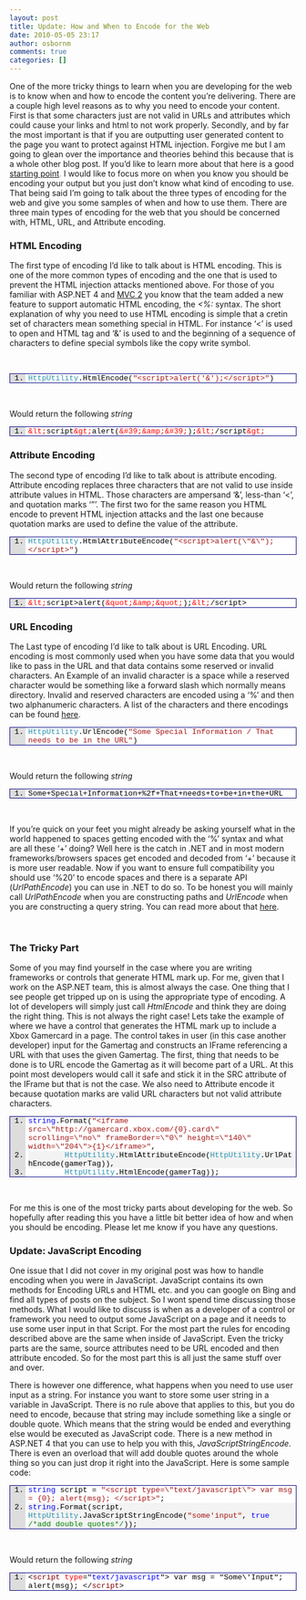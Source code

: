 ```yaml
---
layout: post
title: Update: How and When to Encode for the Web
date: 2010-05-05 23:17
author: osbornm
comments: true
categories: []
---
```

<p>One of the more tricky things to learn when you are developing for the web is to know when and how to encode the content you’re delivering. There are a couple high level reasons as to why you need to encode your content. First is that some characters just are not valid in URLs and attributes which could cause your links and html to not work properly. Secondly, and by far the most important is that if you are outputting user generated content to the page you want to protect against HTML injection. Forgive me but I am going to glean over the importance and theories behind this because that is a whole other blog post. If you’d like to learn more about that here is a good <a href="http://haacked.com/archive/2009/09/25/html-encoding-code-nuggets.aspx">starting point</a><font color="#d78807">.</font> I would like to focus more on when you know you should be encoding your output but you just don’t know what kind of encoding to use. That being said I’m going to talk about the three types of encoding for the web and give you some samples of when and how to use them. There are three main types of encoding for the web that you should be concerned with, HTML, URL, and Attribute encoding. </p>
<h3>HTML Encoding</h3>
<p>The first type of encoding I’d like to talk about is HTML encoding. This is one of the more common types of encoding and the one that is used to prevent the HTML injection attacks mentioned above. For those of you familiar with ASP.NET 4 and <a href="http://blog.osbornm.com/archive/2010/03/11/mvc2rtm.aspx">MVC 2</a> you know that the team added a new feature to support automatic HTML encoding, the <em>&lt;%:</em> syntax. The short explanation of why you need to use HTML encoding is simple that a cretin set of characters mean something special in HTML. For instance ‘&lt;’ is used to open and HTML tag and ‘&amp;’ is used to and the beginning of a sequence of characters to define special symbols like the copy write symbol.</p>
<p> </p>
<div style="PADDING-BOTTOM: 0px; MARGIN: 0px; PADDING-LEFT: 0px; PADDING-RIGHT: 0px; DISPLAY: inline; FLOAT: none; PADDING-TOP: 0px" id="scid:9ce6104f-a9aa-4a17-a79f-3a39532ebf7c:33b23e2d-87ee-47e0-aca5-7efa42e7a1e5" class="wlWriterEditableSmartContent">
<div style="BORDER-BOTTOM: #000080 1px solid; BORDER-LEFT: #000080 1px solid; FONT-FAMILY: &quot;Courier New&quot;, Courier, Monospace; COLOR: #000; FONT-SIZE: 10pt; BORDER-TOP: #000080 1px solid; BORDER-RIGHT: #000080 1px solid">
<div style="BACKGROUND: #ddd; MAX-HEIGHT: 300px; OVERFLOW: auto">
<ol style="PADDING-BOTTOM: 0px; MARGIN: 0px 0px 0px 2em; PADDING-LEFT: 5px; PADDING-RIGHT: 0px; BACKGROUND: #ffffff; PADDING-TOP: 0px">
    <li><span style="COLOR: #2b91af">HttpUtility</span>.HtmlEncode(<span style="COLOR: #a31515">"&lt;script&gt;alert('&amp;');&lt;/script&gt;"</span>)</li>
</ol>
</div>
</div>
</div>
<p> </p>
<p>Would return the following <em>string</em></p>
<div style="PADDING-BOTTOM: 0px; MARGIN: 0px; PADDING-LEFT: 0px; PADDING-RIGHT: 0px; DISPLAY: inline; FLOAT: none; PADDING-TOP: 0px" id="scid:9ce6104f-a9aa-4a17-a79f-3a39532ebf7c:005cd035-8e4a-4e97-b131-22d52490503d" class="wlWriterEditableSmartContent">
<div style="BORDER-BOTTOM: #000080 1px solid; BORDER-LEFT: #000080 1px solid; FONT-FAMILY: &quot;Courier New&quot;, Courier, Monospace; COLOR: #000; FONT-SIZE: 10pt; BORDER-TOP: #000080 1px solid; BORDER-RIGHT: #000080 1px solid">
<div style="BACKGROUND: #ddd; MAX-HEIGHT: 300px; OVERFLOW: auto">
<ol style="PADDING-BOTTOM: 0px; MARGIN: 0px 0px 0px 2em; PADDING-LEFT: 5px; PADDING-RIGHT: 0px; BACKGROUND: #ffffff; PADDING-TOP: 0px">
    <li><span style="COLOR: #ff0000">&amp;lt;</span>script<span style="COLOR: #ff0000">&amp;gt;</span>alert(<span style="COLOR: #ff0000">&amp;#39;&amp;amp;&amp;#39;</span>);<span style="COLOR: #ff0000">&amp;lt;</span>/script<span style="COLOR: #ff0000">&amp;gt;</span></li>
</ol>
</div>
</div>
</div>
<h3>Attribute Encoding</h3>
<p>The second type of encoding I’d like to talk about is attribute encoding. Attribute encoding replaces three characters that are not valid to use inside attribute values in HTML. Those characters are ampersand ‘&amp;’, less-than ‘&lt;’, and quotation marks ‘”’. The first two for the same reason you HTML encode to prevent HTML injection attacks and the last one because quotation marks are used to define the value of the attribute. </p>
<div style="PADDING-BOTTOM: 0px; MARGIN: 0px; PADDING-LEFT: 0px; PADDING-RIGHT: 0px; DISPLAY: inline; FLOAT: none; PADDING-TOP: 0px" id="scid:9ce6104f-a9aa-4a17-a79f-3a39532ebf7c:59901123-e14d-406b-8496-142a07a466dc" class="wlWriterEditableSmartContent">
<div style="BORDER-BOTTOM: #000080 1px solid; BORDER-LEFT: #000080 1px solid; FONT-FAMILY: &quot;Courier New&quot;, Courier, Monospace; COLOR: #000; FONT-SIZE: 10pt; BORDER-TOP: #000080 1px solid; BORDER-RIGHT: #000080 1px solid">
<div style="BACKGROUND: #ddd; MAX-HEIGHT: 300px; OVERFLOW: auto">
<ol style="PADDING-BOTTOM: 0px; MARGIN: 0px 0px 0px 2em; PADDING-LEFT: 5px; PADDING-RIGHT: 0px; BACKGROUND: #ffffff; PADDING-TOP: 0px">
    <li><span style="COLOR: #2b91af">HttpUtility</span>.HtmlAttributeEncode(<span style="COLOR: #a31515">"&lt;script&gt;alert(\"&amp;\");&lt;/script&gt;"</span>)</li>
</ol>
</div>
</div>
</div>
<p> </p>
<p>Would return the following <em>string</em></p>
<div style="PADDING-BOTTOM: 0px; MARGIN: 0px; PADDING-LEFT: 0px; PADDING-RIGHT: 0px; DISPLAY: inline; FLOAT: none; PADDING-TOP: 0px" id="scid:9ce6104f-a9aa-4a17-a79f-3a39532ebf7c:c4a99611-0a38-4180-b43b-f0351bf393ff" class="wlWriterEditableSmartContent">
<div style="BORDER-BOTTOM: #000080 1px solid; BORDER-LEFT: #000080 1px solid; FONT-FAMILY: &quot;Courier New&quot;, Courier, Monospace; COLOR: #000; FONT-SIZE: 10pt; BORDER-TOP: #000080 1px solid; BORDER-RIGHT: #000080 1px solid">
<div style="BACKGROUND: #ddd; MAX-HEIGHT: 300px; OVERFLOW: auto">
<ol style="PADDING-BOTTOM: 0px; MARGIN: 0px 0px 0px 2em; PADDING-LEFT: 5px; PADDING-RIGHT: 0px; BACKGROUND: #ffffff; PADDING-TOP: 0px">
    <li><span style="COLOR: #ff0000">&amp;lt;</span>script&gt;alert(<span style="COLOR: #ff0000">&amp;quot;&amp;amp;&amp;quot;</span>);<span style="COLOR: #ff0000">&amp;lt;</span>/script&gt;</li>
</ol>
</div>
</div>
</div>
<h3>URL Encoding</h3>
<p>The Last type of encoding I’d like to talk about is URL Encoding. URL encoding is most commonly used when you have some data that you would like to pass in the URL and that data contains some reserved or invalid characters. An Example of an invalid character is a space while a reserved character would be something like a forward slash which normally means directory. Invalid and reserved characters are encoded using a ‘%’ and then two alphanumeric characters. A list of the characters and there encodings can be found <a href="http://www.w3schools.com/tags/ref_urlencode.asp">here</a>. </p>
<div style="PADDING-BOTTOM: 0px; MARGIN: 0px; PADDING-LEFT: 0px; PADDING-RIGHT: 0px; DISPLAY: inline; FLOAT: none; PADDING-TOP: 0px" id="scid:9ce6104f-a9aa-4a17-a79f-3a39532ebf7c:337d643c-c900-47be-8a56-da62d4be79c6" class="wlWriterEditableSmartContent">
<div style="BORDER-BOTTOM: #000080 1px solid; BORDER-LEFT: #000080 1px solid; FONT-FAMILY: &quot;Courier New&quot;, Courier, Monospace; COLOR: #000; FONT-SIZE: 10pt; BORDER-TOP: #000080 1px solid; BORDER-RIGHT: #000080 1px solid">
<div style="BACKGROUND: #ddd; MAX-HEIGHT: 300px; OVERFLOW: auto">
<ol style="PADDING-BOTTOM: 0px; MARGIN: 0px 0px 0px 2em; PADDING-LEFT: 5px; PADDING-RIGHT: 0px; BACKGROUND: #ffffff; PADDING-TOP: 0px">
    <li><span style="COLOR: #2b91af">HttpUtility</span>.UrlEncode(<span style="COLOR: #a31515">"Some Special Information / That needs to be in the URL"</span>)</li>
</ol>
</div>
</div>
</div>
<p> </p>
<p>Would return the following <em>string</em></p>
<div style="PADDING-BOTTOM: 0px; MARGIN: 0px; PADDING-LEFT: 0px; PADDING-RIGHT: 0px; DISPLAY: inline; FLOAT: none; PADDING-TOP: 0px" id="scid:9ce6104f-a9aa-4a17-a79f-3a39532ebf7c:30a033f3-7357-4ec0-bb7e-eae6ce52469e" class="wlWriterEditableSmartContent">
<div style="BORDER-BOTTOM: #000080 1px solid; BORDER-LEFT: #000080 1px solid; FONT-FAMILY: &quot;Courier New&quot;, Courier, Monospace; COLOR: #000; FONT-SIZE: 10pt; BORDER-TOP: #000080 1px solid; BORDER-RIGHT: #000080 1px solid">
<div style="BACKGROUND: #ddd; MAX-HEIGHT: 300px; OVERFLOW: auto">
<ol style="PADDING-BOTTOM: 0px; MARGIN: 0px 0px 0px 2em; PADDING-LEFT: 5px; PADDING-RIGHT: 0px; BACKGROUND: #ffffff; PADDING-TOP: 0px">
    <li>Some+Special+Information+%2f+That+needs+to+be+in+the+URL</li>
</ol>
</div>
</div>
</div>
<p> </p>
<p>If you’re quick on your feet you might already be asking yourself what in the world happened to spaces getting encoded with the ‘%’ syntax and what are all these ‘+’ doing? Well here is the catch in .NET and in most modern frameworks/browsers spaces get encoded and decoded from ‘+’ because it is more user readable. Now if you want to ensure full compatibility you should use ‘%20’ to encode spaces and there is a separate API (<em>UrlPathEncode</em>) you can use in .NET to do so. To be honest you will mainly call <em>UrlPathEncode</em> when you are constructing paths and <em>UrlEncode</em> when you are constructing a query string. You can read more about that <a href="http://msdn.microsoft.com/en-us/library/4fkewx0t.aspx">here</a>.</p>
<p> </p>
<h3>The Tricky Part</h3>
<p>Some of you may find yourself in the case where you are writing frameworks or controls that generate HTML mark up. For me, given that I work on the ASP.NET team, this is almost always the case. One thing that I see people get tripped up on is using the appropriate type of encoding. A lot of developers will simply just call <em>HtmlEncode</em> and think they are doing the right thing. This is not always the right case! Lets take the example of where we have a control that generates the HTML mark up to include a Xbox Gamercard in a page. The control takes in user (in this case another developer) input for the Gamertag and constructs an IFrame referencing a URL with that uses the given Gamertag. The first, thing that needs to be done is to URL encode the Gamertag as it will become part of a URL. At this point most developers would call it safe and stick it in the SRC attribute of the IFrame but that is not the case. We also need to Attribute encode it because quotation marks are valid URL characters but not valid attribute characters.</p>
<div style="PADDING-BOTTOM: 0px; MARGIN: 0px; PADDING-LEFT: 0px; PADDING-RIGHT: 0px; DISPLAY: inline; FLOAT: none; PADDING-TOP: 0px" id="scid:9ce6104f-a9aa-4a17-a79f-3a39532ebf7c:65f925b4-41b4-4dbf-b34b-15fb07f38c80" class="wlWriterEditableSmartContent">
<div style="BORDER-BOTTOM: #000080 1px solid; BORDER-LEFT: #000080 1px solid; FONT-FAMILY: &quot;Courier New&quot;, Courier, Monospace; COLOR: #000; FONT-SIZE: 10pt; BORDER-TOP: #000080 1px solid; BORDER-RIGHT: #000080 1px solid">
<div style="BACKGROUND: #ddd; MAX-HEIGHT: 300px; OVERFLOW: auto">
<ol style="PADDING-BOTTOM: 0px; MARGIN: 0px 0px 0px 2em; PADDING-LEFT: 5px; PADDING-RIGHT: 0px; BACKGROUND: #ffffff; PADDING-TOP: 0px">
    <li><span style="COLOR: #0000ff">string</span>.Format(<span style="COLOR: #a31515">"&lt;iframe src=\"http://gamercard.xbox.com/{0}.card\" scrolling=\"no\" frameBorder=\"0\" height=\"140\" width=\"204\"&gt;{1}&lt;/iframe&gt;"</span>,</li>
    <li style="BACKGROUND: #f3f3f3">        <span style="COLOR: #2b91af">HttpUtility</span>.HtmlAttributeEncode(<span style="COLOR: #2b91af">HttpUtility</span>.UrlPathEncode(gamerTag)),</li>
    <li>        <span style="COLOR: #2b91af">HttpUtility</span>.HtmlEncode(gamerTag));</li>
</ol>
</div>
</div>
</div>
<p> </p>
<p>For me this is one of the most tricky parts about developing for the web. So hopefully after reading this you have a little bit better idea of how and when you should be encoding. Please let me know if you have any questions. </p>
<h3>Update: JavaScript Encoding</h3>
<p>One issue that I did not cover in my original post was how to handle encoding when you were in JavaScript. JavaScript contains its own methods for Encoding URLs and HTML etc. and you can google on Bing and find all types of posts on the subject. So I wont spend time discussing those methods. What I would like to discuss is when as a developer of a control or framework you need to output some JavaScript on a page and it needs to use some user input in that Script. For the most part the rules for encoding described above are the same when inside of JavaScript. Even the tricky parts are the same, source attributes need to be URL encoded and then attribute encoded. So for the most part this is all just the same stuff over and over.</p>
<p>There is however one difference, what happens when you need to use user input as a string. For instance you want to store some user string in a variable in JavaScript. There is no rule above that applies to this, but you do need to encode, because that string may include something like a single or double quote. Which means that the string would be ended and everything else would be executed as JavaScript code. There is a new method in ASP.NET 4 that you can use to help you with this, <em>JavaScriptStringEncode</em>. There is even an overload that will add double quotes around the whole thing so you can just drop it right into the JavaScript. Here is some sample code:</p>
<div style="PADDING-BOTTOM: 0px; MARGIN: 0px; PADDING-LEFT: 0px; PADDING-RIGHT: 0px; DISPLAY: inline; FLOAT: none; PADDING-TOP: 0px" id="scid:9ce6104f-a9aa-4a17-a79f-3a39532ebf7c:09469b61-5d28-4552-af21-e07a5671e01c" class="wlWriterEditableSmartContent">
<div style="BORDER-BOTTOM: #000080 1px solid; BORDER-LEFT: #000080 1px solid; FONT-FAMILY: &quot;Courier New&quot;, Courier, Monospace; COLOR: #000; FONT-SIZE: 10pt; BORDER-TOP: #000080 1px solid; BORDER-RIGHT: #000080 1px solid">
<div style="BACKGROUND: #ddd; MAX-HEIGHT: 300px; OVERFLOW: auto">
<ol style="PADDING-BOTTOM: 0px; MARGIN: 0px 0px 0px 2em; PADDING-LEFT: 5px; PADDING-RIGHT: 0px; BACKGROUND: #ffffff; PADDING-TOP: 0px">
    <li><span style="COLOR: #0000ff">string</span> script = <span style="COLOR: #a31515">"&lt;script type=\"text/javascript\"&gt; var msg = {0}; alert(msg); &lt;/script&gt;"</span>;</li>
    <li style="BACKGROUND: #f3f3f3"><span style="COLOR: #0000ff">string</span>.Format(script, <span style="COLOR: #2b91af">HttpUtility</span>.JavaScriptStringEncode(<span style="COLOR: #a31515">"some'input"</span>, <span style="COLOR: #0000ff">true</span> <span style="COLOR: #008000">/*add double quotes*/</span>));</li>
</ol>
</div>
</div>
</div>
<p> </p>
<p>Would return the following <em>string</em></p>
<div style="PADDING-BOTTOM: 0px; MARGIN: 0px; PADDING-LEFT: 0px; PADDING-RIGHT: 0px; DISPLAY: inline; FLOAT: none; PADDING-TOP: 0px" id="scid:9ce6104f-a9aa-4a17-a79f-3a39532ebf7c:c6b6a6db-ac97-40a2-95d2-433805833cce" class="wlWriterEditableSmartContent">
<div style="BORDER-BOTTOM: #000080 1px solid; BORDER-LEFT: #000080 1px solid; FONT-FAMILY: &quot;Courier New&quot;, Courier, Monospace; COLOR: #000; FONT-SIZE: 10pt; BORDER-TOP: #000080 1px solid; BORDER-RIGHT: #000080 1px solid">
<div style="BACKGROUND: #ddd; MAX-HEIGHT: 300px; OVERFLOW: auto">
<ol style="PADDING-BOTTOM: 0px; MARGIN: 0px 0px 0px 2em; PADDING-LEFT: 5px; PADDING-RIGHT: 0px; BACKGROUND: #ffffff; PADDING-TOP: 0px">
    <li>&lt;<span style="COLOR: #800000">script</span> <span style="COLOR: #ff0000">type</span>="<span style="COLOR: #0000ff">text/javascript</span>"&gt; var msg = "Some\'Input"; alert(msg); &lt;/<span style="COLOR: #800000">script</span>&gt;</li>
</ol>
</div>
</div>
</div>


